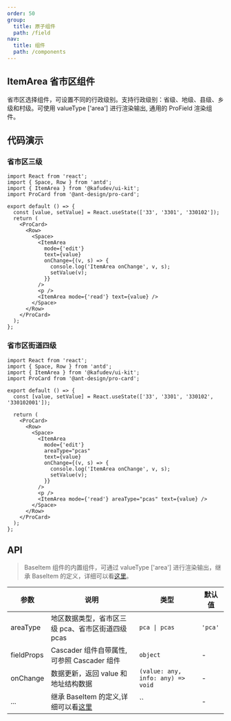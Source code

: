 ```yaml
---
order: 50
group:
  title: 原子组件
  path: /field
nav:
  title: 组件
  path: /components
---
```


## ItemArea 省市区组件

省市区选择组件，可设置不同的行政级别。支持行政级别：省级、地级、县级、乡级和村级。可使用 valueType ['area'] 进行渲染输出, 通用的 ProField 渲染组件。

## 代码演示

### 省市区三级

```tsx
import React from 'react';
import { Space, Row } from 'antd';
import { ItemArea } from '@kafudev/ui-kit';
import ProCard from '@ant-design/pro-card';

export default () => {
  const [value, setValue] = React.useState(['33', '3301', '330102']);
  return (
    <ProCard>
      <Row>
        <Space>
          <ItemArea
            mode={'edit'}
            text={value}
            onChange={(v, s) => {
              console.log('ItemArea onChange', v, s);
              setValue(v);
            }}
          />
          <p />
          <ItemArea mode={'read'} text={value} />
        </Space>
      </Row>
    </ProCard>
  );
};
```

### 省市区街道四级

```tsx
import React from 'react';
import { Space, Row } from 'antd';
import { ItemArea } from '@kafudev/ui-kit';
import ProCard from '@ant-design/pro-card';

export default () => {
  const [value, setValue] = React.useState(['33', '3301', '330102', '330102001']);

  return (
    <ProCard>
      <Row>
        <Space>
          <ItemArea
            mode={'edit'}
            areaType="pcas"
            text={value}
            onChange={(v, s) => {
              console.log('ItemArea onChange', v, s);
              setValue(v);
            }}
          />
          <p />
          <ItemArea mode={'read'} areaType="pcas" text={value} />
        </Space>
      </Row>
    </ProCard>
  );
};
```

## API

> BaseItem 组件的内置组件，可通过 valueType ['area'] 进行渲染输出，继承 BaseItem 的定义，详细可以看[这里](/components/base-item)。

| 参数 | 说明 | 类型 | 默认值 |
| --- | --- | --- | --- |
| areaType | 地区数据类型，省市区三级 pca、省市区街道四级 pcas | `pca \| pcas` | `'pca'` |
| fieldProps | Cascader 组件自带属性, 可参照 Cascader 组件 | `object` | - |
| onChange | 数据更新，返回 value 和地址结构数据 | `(value: any, info: any) => void` | - |
| ... | 继承 BaseItem 的定义,详细可以看[这里](/components/base-item) | `` | - |
